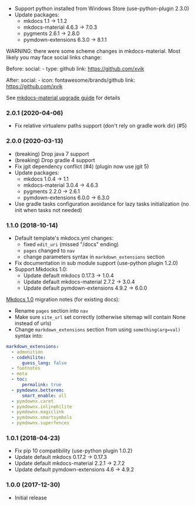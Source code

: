 * Support python installed from Windows Store (use-python-plugin 2.3.0)
* Update packages:
    - mkdocs 1.1 -> 1.1.2
    - mkdocs-material 4.6.3 -> 7.0.3
    - pygments 2.6.1 -> 2.8.0
    - pymdown-extensions 6.3.0 -> 8.1.1
  
WARNING: there were some scheme changes in mkdocs-material. 
Most likely you may face social links change:

Before:
  social:
    - type: github
      link: https://github.com/xvik

After:
  social:
    - icon: fontawesome/brands/github
      link: https://github.com/xvik  

See [mkdocs-material upgrade guide](https://squidfunk.github.io/mkdocs-material/upgrading/#extrasocial) for details

### 2.0.1 (2020-04-06)
* Fix relative virtualenv paths support (don't rely on gradle work dir) (#5)

### 2.0.0 (2020-03-13)
* (breaking) Drop java 7 support
* (breaking) Drop gradle 4 support
* Fix jgit dependency conflict (#4) (plugin now use jgit 5)
* Update packages:
    - mkdocs 1.0.4 -> 1.1
    - mkdocs-material 3.0.4 -> 4.6.3
    - pygments 2.2.0 -> 2.6.1
    - pymdown-extensions 6.0.0 -> 6.3.0
* Use gradle tasks configuration avoidance for lazy tasks initialization (no init when tasks not needed)    

### 1.1.0 (2018-10-14)
* Default template's mkdocs.yml changes:
    - fixed `edit_uri` (missed "/docs" ending)
    - `pages` changed to `nav`
    - change parameters syntax in `markdown_extensions` section 
* Fix documentation in sub module support (use-python plugin 1.2.0)
* Support Mkdocks 1.0:
    - Update default mkdocs 0.17.3 -> 1.0.4
    - Update default mkdocs-material 2.7.2 -> 3.0.4
    - Update default pymdown-extensions 4.9.2 -> 6.0.0

[Mkdocs 1.0](https://www.mkdocs.org/about/release-notes/#version-10-2018-08-03) migration notes (for existing docs):

- Rename `pages` section into `nav` 
- Make sure `site_url` set correctly (otherwise sitemap will contain None instead of urls)
- Change `markdown_extensions` section from using `something(arg=val)` syntax into:

```yaml
markdown_extensions:
  - admonition
  - codehilite:
      guess_lang: false
  - footnotes
  - meta
  - toc:
      permalink: true
  - pymdownx.betterem:
      smart_enable: all
  - pymdownx.caret
  - pymdownx.inlinehilite
  - pymdownx.magiclink
  - pymdownx.smartsymbols
  - pymdownx.superfences
```

### 1.0.1 (2018-04-23)
* Fix pip 10 compatibility (use-python plugin 1.0.2)
* Update default mkdocs 0.17.2 -> 0.17.3
* Update default mkdocs-material 2.2.1 -> 2.7.2
* Update default pymdown-extensions 4.6 -> 4.9.2

### 1.0.0 (2017-12-30)
* Initial release